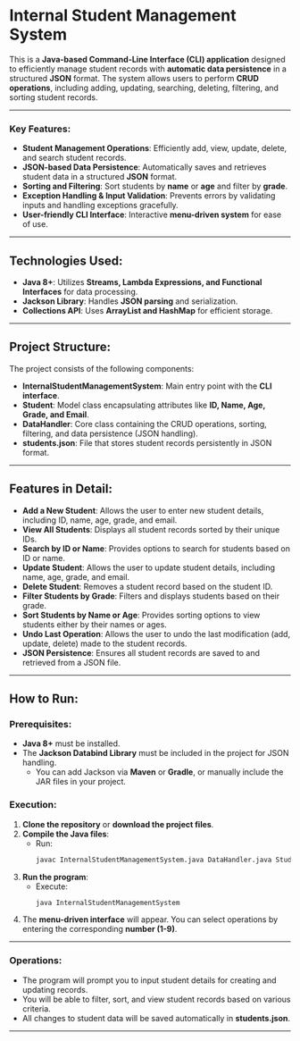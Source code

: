 # **Internal Student Management System**  

This is a **Java-based Command-Line Interface (CLI) application** designed to efficiently manage student records with **automatic data persistence** in a structured **JSON** format. The system allows users to perform **CRUD operations**, including adding, updating, searching, deleting, filtering, and sorting student records.  

---

### **Key Features:**  
- **Student Management Operations**: Efficiently add, view, update, delete, and search student records.  
- **JSON-based Data Persistence**: Automatically saves and retrieves student data in a structured **JSON** format.  
- **Sorting and Filtering**: Sort students by **name** or **age** and filter by **grade**.  
- **Exception Handling & Input Validation**: Prevents errors by validating inputs and handling exceptions gracefully.  
- **User-friendly CLI Interface**: Interactive **menu-driven system** for ease of use.  

---

## **Technologies Used:**  
- **Java 8+**: Utilizes **Streams, Lambda Expressions, and Functional Interfaces** for data processing.  
- **Jackson Library**: Handles **JSON parsing** and serialization.  
- **Collections API**: Uses **ArrayList and HashMap** for efficient storage.  

---

## **Project Structure:**  
The project consists of the following components:  
- **InternalStudentManagementSystem**: Main entry point with the **CLI interface**.  
- **Student**: Model class encapsulating attributes like **ID, Name, Age, Grade, and Email**.  
- **DataHandler**: Core class containing the CRUD operations, sorting, filtering, and data persistence (JSON handling).  
- **students.json**: File that stores student records persistently in JSON format.  

---

## **Features in Detail:**  

- **Add a New Student**: Allows the user to enter new student details, including ID, name, age, grade, and email.  
- **View All Students**: Displays all student records sorted by their unique IDs.  
- **Search by ID or Name**: Provides options to search for students based on ID or name.  
- **Update Student**: Allows the user to update student details, including name, age, grade, and email.  
- **Delete Student**: Removes a student record based on the student ID.  
- **Filter Students by Grade**: Filters and displays students based on their grade.  
- **Sort Students by Name or Age**: Provides sorting options to view students either by their names or ages.  
- **Undo Last Operation**: Allows the user to undo the last modification (add, update, delete) made to the student records.  
- **JSON Persistence**: Ensures all student records are saved to and retrieved from a JSON file.  

---

## **How to Run:**  

### **Prerequisites:**  
- **Java 8+** must be installed.  
- The **Jackson Databind Library** must be included in the project for JSON handling.  
  - You can add Jackson via **Maven** or **Gradle**, or manually include the JAR files in your project.  

### **Execution:**  
1. **Clone the repository** or **download the project files**.  
2. **Compile the Java files**:  
   - Run:  
     ```sh
     javac InternalStudentManagementSystem.java DataHandler.java Student.java
     ```  
3. **Run the program**:  
   - Execute:  
     ```sh
     java InternalStudentManagementSystem
     ```  
4. The **menu-driven interface** will appear. You can select operations by entering the corresponding **number (1-9)**.  

---

### **Operations:**  
- The program will prompt you to input student details for creating and updating records.  
- You will be able to filter, sort, and view student records based on various criteria.  
- All changes to student data will be saved automatically in **students.json**.  

---
